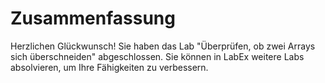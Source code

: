 # Zusammenfassung

Herzlichen Glückwunsch! Sie haben das Lab "Überprüfen, ob zwei Arrays sich überschneiden" abgeschlossen. Sie können in LabEx weitere Labs absolvieren, um Ihre Fähigkeiten zu verbessern.
